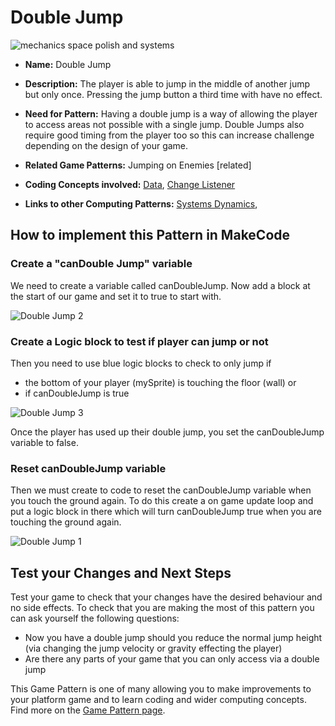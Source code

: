 # Double Jump

![mechanics space polish and systems](https://raw.githubusercontent.com/mickfuzz/getting-started-making-a-platformer-test1/master/images/patterns/gameMechanics_doublejump.jpg)

* **Name:** Double Jump

* **Description:** The player is able to jump in the middle of another jump but only once. Pressing the jump button a third time with have
no effect.

* **Need for Pattern:** Having a double jump is a way of allowing the player to access areas not possible with a single jump. Double Jumps
also require good timing from the player too so this can increase challenge depending on the design of your game.

* **Related Game Patterns:** Jumping on Enemies [related]

* **Coding Concepts involved:** [Data](codingConcepts#data), [Change Listener](widerPatterns#change-listener)

* **Links to other Computing Patterns:** [Systems Dynamics](widerPatterns#systems-dynamics),

## How to implement this Pattern in MakeCode

### Create a "canDouble Jump" variable
We need to create a variable called canDoubleJump. Now add a block  at the start of our game and set it to true to start with.

![Double Jump 2](https://raw.githubusercontent.com/mickfuzz/makecode-platformer-101/master/images/doubleJump_2.png)


### Create a Logic block to test if player can jump or not

Then you need to use blue logic blocks to check to only jump if  

* the bottom of your player (mySprite) is touching the floor (wall) or
* if canDoubleJump is true

![Double Jump 3](https://raw.githubusercontent.com/mickfuzz/makecode-platformer-101/master/images/doubleJump_3.png)

Once the player has used up their double jump, you set the canDoubleJump variable to false.

### Reset canDoubleJump variable
Then we must create to code to reset the canDoubleJump variable when you touch the ground again. To do this create a on game update loop and put a logic block in there which will turn canDoubleJump true when you are touching the ground again.

![Double Jump 1](https://raw.githubusercontent.com/mickfuzz/makecode-platformer-101/master/images/doubleJump_1.png)


## Test your Changes and Next Steps

Test your game to check that your changes have the desired behaviour and no side effects.
To check that you are making the most of this pattern you can ask yourself the following questions:

* Now you have a double jump should you reduce the normal jump height (via changing the jump velocity or gravity effecting the player)
* Are there any parts of your game that you can only access via a double jump

This Game Pattern is one of many allowing you to make improvements to your platform game and to learn coding and wider computing concepts. Find more on the [Game Pattern page](gamePatterns.md).
